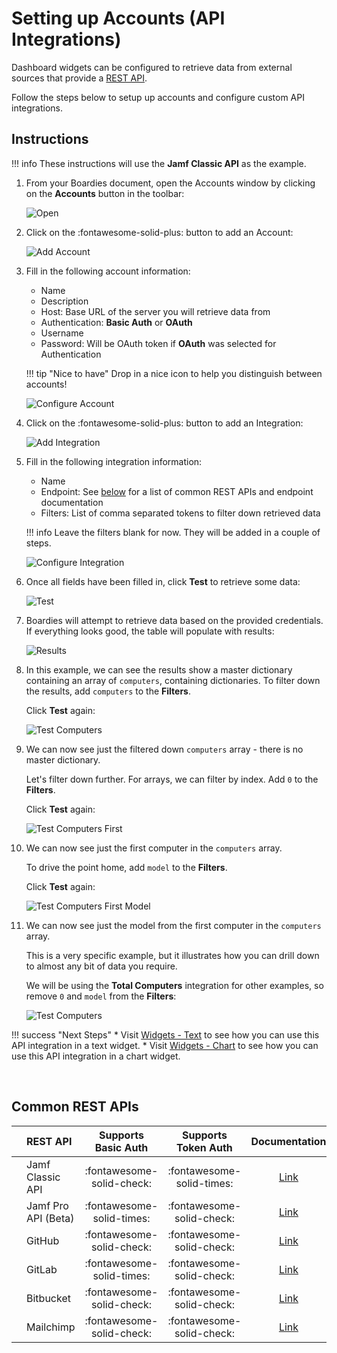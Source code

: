 # Setting up Accounts (API Integrations)

Dashboard widgets can be configured to retrieve data from external sources that provide a [REST API](https://en.wikipedia.org/wiki/Representational_state_transfer).

Follow the steps below to setup up accounts and configure custom API integrations.

## Instructions

!!! info
    These instructions will use the **Jamf Classic API** as the example.

1.  From your Boardies document, open the Accounts window by clicking on the **Accounts** button in the toolbar:

    ![Open](images/open.png)

1.  Click on the :fontawesome-solid-plus: button to add an Account:

    ![Add Account](images/add%20account.png)

1.  Fill in the following account information:

    *   Name
    *   Description
    *   Host: Base URL of the server you will retrieve data from
    *   Authentication: **Basic Auth** or **OAuth**
    *   Username
    *   Password: Will be OAuth token if **OAuth** was selected for Authentication

    !!! tip "Nice to have"
        Drop in a nice icon to help you distinguish between accounts!

    ![Configure Account](images/configure%20account.png)

1.  Click on the :fontawesome-solid-plus: button to add an Integration:

    ![Add Integration](images/add%20integration.png)

1.  Fill in the following integration information:

    *   Name
    *   Endpoint: See [below](#common-rest-apis) for a list of common REST APIs and endpoint documentation
    *   Filters: List of comma separated tokens to filter down retrieved data

    !!! info
        Leave the filters blank for now. They will be added in a couple of steps.

    ![Configure Integration](images/configure%20integration.png)

1.  Once all fields have been filled in, click **Test** to retrieve some data:

    ![Test](images/test.png)

1.  Boardies will attempt to retrieve data based on the provided credentials. If everything looks good, the table will populate with results:

    ![Results](images/results.png)

1.  In this example, we can see the results show a master dictionary containing an array of `computers`, containing dictionaries. To filter down the results, add `computers` to the **Filters**.

    Click **Test** again:

    ![Test Computers](images/test%20computers.png)

1.  We can now see just the filtered down `computers` array - there is no master dictionary.

    Let's filter down further. For arrays, we can filter by index. Add `0` to the **Filters**.

    Click **Test** again:

    ![Test Computers First](images/test%20computers%20first.png)

1.  We can now see just the first computer in the `computers` array.

    To drive the point home, add `model` to the **Filters**.

    Click **Test** again:

    ![Test Computers First Model](images/test%20computers%20first%20model.png)

1.  We can now see just the model from the first computer in the `computers` array.

    This is a very specific example, but it illustrates how you can drill down to almost any bit of data you require.

    We will be using the **Total Computers** integration for other examples, so remove `0` and `model` from the **Filters**:

    ![Test Computers](images/test%20computers.png)

!!! success "Next Steps"
    *   Visit [Widgets - Text](../widgets-text) to see how you can use this API integration in a text widget.
    *   Visit [Widgets - Chart](../widgets-chart) to see how you can use this API integration in a chart widget.

&nbsp;

## Common REST APIs

|     | REST API            | Supports Basic Auth       | Supports Token Auth       | Documentation                                                               |
| :-: | :------------------ | :-----------------------: | :-----------------------: | :-------------------------------------------------------------------------: |
|     | Jamf Classic API    | :fontawesome-solid-check: | :fontawesome-solid-times: | [Link](https://www.jamf.com/developers/apis/classic/overview/)              |
|     | Jamf Pro API (Beta) | :fontawesome-solid-times: | :fontawesome-solid-check: | [Link](https://www.jamf.com/developers/apis/jamf-pro/)                      |
|     | GitHub              | :fontawesome-solid-check: | :fontawesome-solid-check: | [Link](https://developer.github.com/v3/)                                    |
|     | GitLab              | :fontawesome-solid-times: | :fontawesome-solid-check: | [Link](https://docs.gitlab.com/ce/api/)                                     |
|     | Bitbucket           | :fontawesome-solid-check: | :fontawesome-solid-check: | [Link](https://confluence.atlassian.com/bitbucket/rest-apis-222724129.html) |
|     | Mailchimp           | :fontawesome-solid-check: | :fontawesome-solid-check: | [Link](https://mailchimp.com/developer/)                                    |
